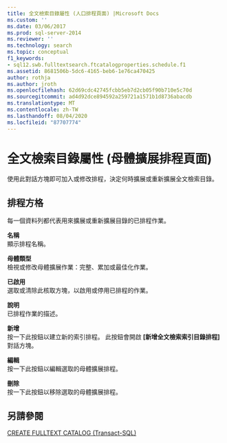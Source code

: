 ```yaml
---
title: 全文檢索目錄屬性 (人口排程頁面) |Microsoft Docs
ms.custom: ''
ms.date: 03/06/2017
ms.prod: sql-server-2014
ms.reviewer: ''
ms.technology: search
ms.topic: conceptual
f1_keywords:
- sql12.swb.fulltextsearch.ftcatalogproperties.schedule.f1
ms.assetid: 8681506b-5dc6-4165-beb6-1e76ca470425
author: rothja
ms.author: jroth
ms.openlocfilehash: 62d69cdc42745fcbb5eb7d2cb05f90b710e5c70d
ms.sourcegitcommit: ad4d92dce894592a259721a1571b1d8736abacdb
ms.translationtype: MT
ms.contentlocale: zh-TW
ms.lasthandoff: 08/04/2020
ms.locfileid: "87707774"
---
```

# <a name="full-text-catalog-properties-population-schedule-page"></a>全文檢索目錄屬性 (母體擴展排程頁面)
  使用此對話方塊即可加入或修改排程，決定何時擴展或重新擴展全文檢索目錄。  
  
## <a name="schedules-grid"></a>排程方格  
 每一個資料列都代表用來擴展或重新擴展目錄的已排程作業。  
  
 **名稱**  
 顯示排程名稱。  
  
 **母體類型**  
 檢視或修改母體擴展作業：完整、累加或最佳化作業。  
  
 **已啟用**  
 選取或清除此核取方塊，以啟用或停用已排程的作業。  
  
 **說明**  
 已排程作業的描述。  
  
 **新增**  
 按一下此按鈕以建立新的索引排程。 此按鈕會開啟 **[新增全文檢索索引目錄排程]** 對話方塊。  
  
 **編輯**  
 按一下此按鈕以編輯選取的母體擴展排程。  
  
 **刪除**  
 按一下此按鈕以移除選取的母體擴展排程。  
  
## <a name="see-also"></a>另請參閱  
 [CREATE FULLTEXT CATALOG &#40;Transact-SQL&#41;](/sql/t-sql/statements/create-fulltext-catalog-transact-sql)  
  
  
